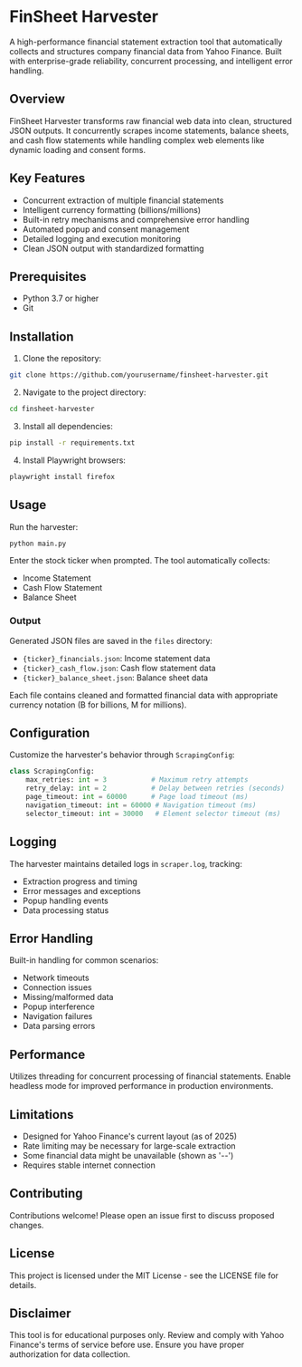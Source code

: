 # FinSheet Harvester

A high-performance financial statement extraction tool that automatically collects and structures company financial data from Yahoo Finance. Built with enterprise-grade reliability, concurrent processing, and intelligent error handling.

## Overview

FinSheet Harvester transforms raw financial web data into clean, structured JSON outputs. It concurrently scrapes income statements, balance sheets, and cash flow statements while handling complex web elements like dynamic loading and consent forms.

## Key Features

- Concurrent extraction of multiple financial statements
- Intelligent currency formatting (billions/millions)
- Built-in retry mechanisms and comprehensive error handling
- Automated popup and consent management
- Detailed logging and execution monitoring
- Clean JSON output with standardized formatting

## Prerequisites

- Python 3.7 or higher
- Git

## Installation

1. Clone the repository:
```bash
git clone https://github.com/yourusername/finsheet-harvester.git
```

2. Navigate to the project directory:
```bash
cd finsheet-harvester
```

3. Install all dependencies:
```bash
pip install -r requirements.txt
```

4. Install Playwright browsers:
```bash
playwright install firefox
```

## Usage

Run the harvester:
```bash
python main.py
```

Enter the stock ticker when prompted. The tool automatically collects:
- Income Statement
- Cash Flow Statement
- Balance Sheet

### Output

Generated JSON files are saved in the `files` directory:
- `{ticker}_financials.json`: Income statement data
- `{ticker}_cash_flow.json`: Cash flow statement data
- `{ticker}_balance_sheet.json`: Balance sheet data

Each file contains cleaned and formatted financial data with appropriate currency notation (B for billions, M for millions).

## Configuration

Customize the harvester's behavior through `ScrapingConfig`:

```python
class ScrapingConfig:
    max_retries: int = 3           # Maximum retry attempts
    retry_delay: int = 2           # Delay between retries (seconds)
    page_timeout: int = 60000      # Page load timeout (ms)
    navigation_timeout: int = 60000 # Navigation timeout (ms)
    selector_timeout: int = 30000   # Element selector timeout (ms)
```

## Logging

The harvester maintains detailed logs in `scraper.log`, tracking:
- Extraction progress and timing
- Error messages and exceptions
- Popup handling events
- Data processing status

## Error Handling

Built-in handling for common scenarios:
- Network timeouts
- Connection issues
- Missing/malformed data
- Popup interference
- Navigation failures
- Data parsing errors

## Performance

Utilizes threading for concurrent processing of financial statements. Enable headless mode for improved performance in production environments.

## Limitations

- Designed for Yahoo Finance's current layout (as of 2025)
- Rate limiting may be necessary for large-scale extraction
- Some financial data might be unavailable (shown as '--')
- Requires stable internet connection

## Contributing

Contributions welcome! Please open an issue first to discuss proposed changes.

## License

This project is licensed under the MIT License - see the LICENSE file for details.

## Disclaimer

This tool is for educational purposes only. Review and comply with Yahoo Finance's terms of service before use. Ensure you have proper authorization for data collection.